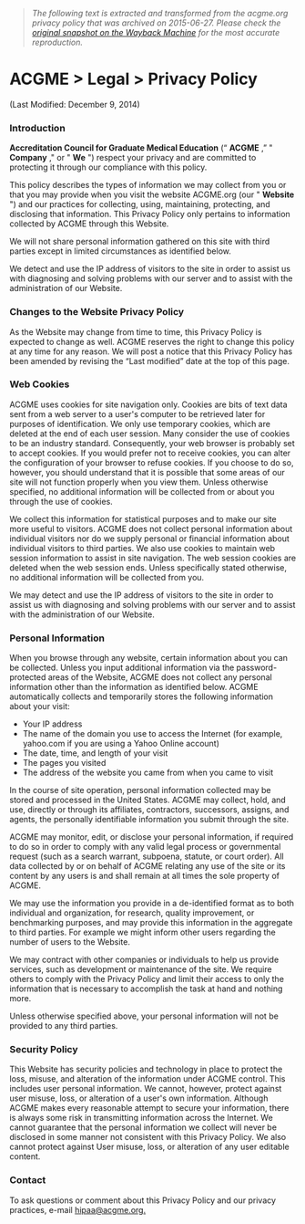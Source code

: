 > *The following text is extracted and transformed from the acgme.org privacy policy that was archived on 2015-06-27. Please check the [original snapshot on the Wayback Machine](https://web.archive.org/web/20150627030541id_/http%3A//www.acgme.org/acgmeweb/tabid/468/Legal/PrivacyPolicy.aspx) for the most accurate reproduction.*

# ACGME > Legal > Privacy Policy

(Last Modified: December 9, 2014)

  


### Introduction

**Accreditation Council for Graduate Medical Education** (“ **ACGME** ,” " **Company** ," or " **We** ") respect your privacy and are committed to protecting it through our compliance with this policy.

This policy describes the types of information we may collect from you or that you may provide when you visit the website ACGME.org (our " **Website** ") and our practices for collecting, using, maintaining, protecting, and disclosing that information. This Privacy Policy only pertains to information collected by ACGME through this Website.

We will not share personal information gathered on this site with third parties except in limited circumstances as identified below.

We detect and use the IP address of visitors to the site in order to assist us with diagnosing and solving problems with our server and to assist with the administration of our Website.

  


### Changes to the Website Privacy Policy

As the Website may change from time to time, this Privacy Policy is expected to change as well. ACGME reserves the right to change this policy at any time for any reason. We will post a notice that this Privacy Policy has been amended by revising the “Last modified” date at the top of this page.

  


### Web Cookies

ACGME uses cookies for site navigation only. Cookies are bits of text data sent from a web server to a user's computer to be retrieved later for purposes of identification. We only use temporary cookies, which are deleted at the end of each user session. Many consider the use of cookies to be an industry standard. Consequently, your web browser is probably set to accept cookies. If you would prefer not to receive cookies, you can alter the configuration of your browser to refuse cookies. If you choose to do so, however, you should understand that it is possible that some areas of our site will not function properly when you view them. Unless otherwise specified, no additional information will be collected from or about you through the use of cookies.

We collect this information for statistical purposes and to make our site more useful to visitors. ACGME does not collect personal information about individual visitors nor do we supply personal or financial information about individual visitors to third parties. We also use cookies to maintain web session information to assist in site navigation. The web session cookies are deleted when the web session ends. Unless specifically stated otherwise, no additional information will be collected from you.

We may detect and use the IP address of visitors to the site in order to assist us with diagnosing and solving problems with our server and to assist with the administration of our Website.

  


### Personal Information

When you browse through any website, certain information about you can be collected. Unless you input additional information via the password-protected areas of the Website, ACGME does not collect any personal information other than the information as identified below. ACGME automatically collects and temporarily stores the following information about your visit:

  * Your IP address
  * The name of the domain you use to access the Internet (for example, yahoo.com if you are using a Yahoo Online account)
  * The date, time, and length of your visit
  * The pages you visited
  * The address of the website you came from when you came to visit

In the course of site operation, personal information collected may be stored and processed in the United States. ACGME may collect, hold, and use, directly or through its affiliates, contractors, successors, assigns, and agents, the personally identifiable information you submit through the site.

ACGME may monitor, edit, or disclose your personal information, if required to do so in order to comply with any valid legal process or governmental request (such as a search warrant, subpoena, statute, or court order). All data collected by or on behalf of ACGME relating any use of the site or its content by any users is and shall remain at all times the sole property of ACGME.

We may use the information you provide in a de-identified format as to both individual and organization, for research, quality improvement, or benchmarking purposes, and may provide this information in the aggregate to third parties. For example we might inform other users regarding the number of users to the Website.

We may contract with other companies or individuals to help us provide services, such as development or maintenance of the site. We require others to comply with the Privacy Policy and limit their access to only the information that is necessary to accomplish the task at hand and nothing more.

Unless otherwise specified above, your personal information will not be provided to any third parties.

  


### Security Policy

This Website has security policies and technology in place to protect the loss, misuse, and alteration of the information under ACGME control. This includes user personal information. We cannot, however, protect against user misuse, loss, or alteration of a user's own information. Although ACGME makes every reasonable attempt to secure your information, there is always some risk in transmitting information across the Internet. We cannot guarantee that the personal information we collect will never be disclosed in some manner not consistent with this Privacy Policy. We also cannot protect against User misuse, loss, or alteration of any user editable content.

  


### Contact

To ask questions or comment about this Privacy Policy and our privacy practices, e-mail [hipaa@acgme.org.](mailto:hipaa@acgme.org)



